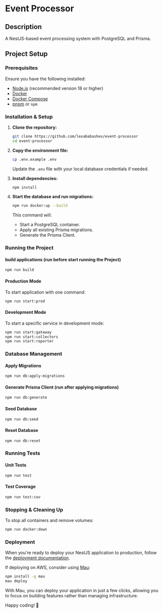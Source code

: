 # Event Processor

## Description
A NestJS-based event processing system with PostgreSQL and Prisma.

## Project Setup

### Prerequisites
Ensure you have the following installed:
- [Node.js](https://nodejs.org/) (recommended version 18 or higher)
- [Docker](https://www.docker.com/)
- [Docker Compose](https://docs.docker.com/compose/)
- [pnpm](https://pnpm.io/) or `npm`

### Installation & Setup

1. **Clone the repository:**
   ```sh
   git clone https://github.com/lexababashev/event-processor
   cd event-processor
   ```

2. **Copy the environment file:**
   ```sh
   cp .env.example .env
   ```
   Update the `.env` file with your local database credentials if needed.

3. **Install dependencies:**
   ```sh
   npm install
   ```

4. **Start the database and run migrations:**
   ```sh
   npm run docker:up --build
   ```
   This command will:
   - Start a PostgreSQL container.
   - Apply all existing Prisma migrations.
   - Generate the Prisma Client.

### Running the Project
#### build applications (run before start running the Project)
```sh
npm run build
```

#### Production Mode
To start application with one command:
```sh
npm run start:prod
```

#### Development Mode
To start a specific service in development mode:
```sh
npm run start:gateway
npm run start:collectors
npm run start:reporter
```

### Database Management

#### Apply Migrations
```sh
npm run db:apply-migrations
```

#### Generate Prisma Client (run after applying migrations)
```sh
npm run db:generate
```

#### Seed Database
```sh
npm run db:seed
```

#### Reset Database
```sh
npm run db:reset
```

### Running Tests

#### Unit Tests
```sh
npm run test
```

#### Test Coverage
```sh
npm run test:cov
```

### Stopping & Cleaning Up

To stop all containers and remove volumes:
```sh
npm run docker:down
```

### Deployment
When you're ready to deploy your NestJS application to production, follow the [deployment documentation](https://docs.nestjs.com/deployment).

If deploying on AWS, consider using [Mau](https://mau.nestjs.com):
```sh
npm install -g mau
mau deploy
```

With Mau, you can deploy your application in just a few clicks, allowing you to focus on building features rather than managing infrastructure.

Happy coding! 🚀